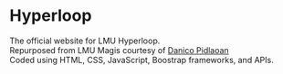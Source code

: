 # Hyperloop

The official website for LMU Hyperloop. <br />
Repurposed from LMU Magis courtesy of [Danico Pidlaoan](https://danicobryan.github.io/)   
Coded using HTML, CSS, JavaScript, Boostrap frameworks, and APIs. <br />
